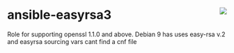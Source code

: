 # ansible-easyrsa3			<img align="right" src="https://travis-ci.org/Sifungurux/ansible-easyrsa3.svg?branch=master)">

Role for supporting openssl 1.1.0 and above. Debian 9 has uses easy-rsa v.2 and easyrsa sourcing vars cant find a cnf file
